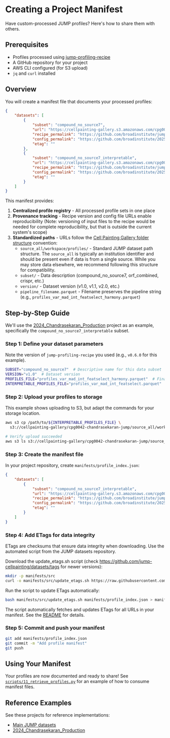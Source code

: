 # Creating a Project Manifest

Have custom-processed JUMP profiles? Here's how to share them with others.

## Prerequisites

- Profiles processed using [jump-profiling-recipe](https://github.com/broadinstitute/jump-profiling-recipe/blob/main/DOCUMENTATION.md)
- A GitHub repository for your project
- AWS CLI configured (for S3 upload)
- `jq` and `curl` installed

## Overview

You will create a manifest file that documents your processed profiles:


```json
{
    "datasets": [
        {
            "subset": "compound_no_source7",
            "url": "https://cellpainting-gallery.s3.amazonaws.com/cpg0042-chandrasekaran-jump/source_all/workspace/profiles/compound_no_source7/v1.0/profiles_var_mad_int_featselect_harmony.parquet",
            "recipe_permalink": "https://github.com/broadinstitute/jump-profiling-recipe/tree/v0.6.0",
            "config_permalink": "https://github.com/broadinstitute/2025_jump_addon_orchestrator/blob/a15dedb35383cb342cd010106615f99939178126/1.convert/input/compound_no_source7.json",
            "etag": ""
        },
        {
            "subset": "compound_no_source7_interpretable",
            "url": "https://cellpainting-gallery.s3.amazonaws.com/cpg0042-chandrasekaran-jump/source_all/workspace/profiles/compound_no_source7/v1.0/profiles_var_mad_int_featselect.parquet",
            "recipe_permalink": "https://github.com/broadinstitute/jump-profiling-recipe/tree/v0.6.0",
            "config_permalink": "https://github.com/broadinstitute/2025_jump_addon_orchestrator/blob/a15dedb35383cb342cd010106615f99939178126/1.convert/input/compound_no_source7.json",
            "etag": ""
        }
    ]
}
```

This manifest provides:

1. **Centralized profile registry** - All processed profile sets in one place
2. **Provenance tracking** - Recipe version and config file URLs enable reproducibility (Note: versioning of input files to the recipe would be needed for complete reproducibility, but that is outside the current system's scope)
3. **Standardized paths** - URLs follow the [Cell Painting Gallery folder structure](https://broadinstitute.github.io/cellpainting-gallery/data_structure.html) convention:
   - `source_all/workspace/profiles/` - Standard JUMP dataset path structure. The `source_all` is typically an institution identifier and should be present even if data is from a single source. While you may store data elsewhere, we recommend following this structure for compatibility.
   - `subset/` - Data description (compound_no_source7, orf_combined, crispr, etc.)
   - `version/` - Dataset version (v1.0, v1.1, v2.0, etc.)
   - `pipeline_filename.parquet` - Filename preserves the pipeline string (e.g., `profiles_var_mad_int_featselect_harmony.parquet`)


## Step-by-Step Guide

We'll use the [2024_Chandrasekaran_Production](https://github.com/jump-cellpainting/2024_Chandrasekaran_Production) project as an example, specifically the `compound_no_source7_interpretable` subset.

### Step 1: Define your dataset parameters

Note the version of `jump-profiling-recipe` you used (e.g., `v0.6.0` for this example).


```bash
SUBSET="compound_no_source7"  # Descriptive name for this data subset
VERSION="v1.0"  # Dataset version 
PROFILES_FILE="profiles_var_mad_int_featselect_harmony.parquet"  # Final processed profiles
INTERPRETABLE_PROFILES_FILE="profiles_var_mad_int_featselect.parquet"  # Interpretable profiles
```

### Step 2: Upload your profiles to storage

This example shows uploading to S3, but adapt the commands for your storage location.

```bash
aws s3 cp /path/to/${INTERPRETABLE_PROFILES_FILE} \
  s3://cellpainting-gallery/cpg0042-chandrasekaran-jump/source_all/workspace/profiles/${SUBSET}/${VERSION}/${INTERPRETABLE_PROFILES_FILE}

# Verify upload succeeded
aws s3 ls s3://cellpainting-gallery/cpg0042-chandrasekaran-jump/source_all/workspace/profiles/${SUBSET}/${VERSION}/ --human-readable
```

### Step 3: Create the manifest file

In your project repository, create `manifests/profile_index.json`:

```json
{
    "datasets": [
        {
            "subset": "compound_no_source7_interpretable",
            "url": "https://cellpainting-gallery.s3.amazonaws.com/cpg0042-chandrasekaran-jump/source_all/workspace/profiles/compound_no_source7/v1.0/profiles_var_mad_int_featselect.parquet",
            "recipe_permalink": "https://github.com/broadinstitute/jump-profiling-recipe/tree/v0.6.0",
            "config_permalink": "https://github.com/broadinstitute/2025_jump_addon_orchestrator/blob/a15dedb35383cb342cd010106615f99939178126/1.convert/input/compound_no_source7.json",
            "etag": ""
        }
    ]
}
```

### Step 4: Add ETags for data integrity

ETags are checksums that ensure data integrity when downloading. Use the automated script from the JUMP datasets repository.

Download the update_etags.sh script (check https://github.com/jump-cellpainting/datasets/tags for newer versions):

```bash
mkdir -p manifests/src
curl -o manifests/src/update_etags.sh https://raw.githubusercontent.com/jump-cellpainting/datasets/refs/tags/v0.10.0/manifests/src/update_etags.sh
```


Run the script to update ETags automatically:

```bash
bash manifests/src/update_etags.sh manifests/profile_index.json > manifests/profile_index.json.tmp && mv manifests/profile_index.json.tmp manifests/profile_index.json
```

The script automatically fetches and updates ETags for all URLs in your manifest. See the [README](https://github.com/jump-cellpainting/datasets/blob/main/manifests/src/README.md) for details.

### Step 5: Commit and push your manifest

```bash
git add manifests/profile_index.json
git commit -m "Add profile manifest"
git push
```

## Using Your Manifest

Your profiles are now documented and ready to share! See [`scripts/11_retrieve_profiles.py`](../scripts/11_retrieve_profiles.py) for an example of how to consume manifest files.

## Reference Examples

See these projects for reference implementations:
- [Main JUMP datasets](https://github.com/jump-cellpainting/datasets/blob/v0.10.0/manifests/profile_index.json)
- [2024_Chandrasekaran_Production](https://github.com/jump-cellpainting/2024_Chandrasekaran_Production/blob/main/manifests/profile_index.json)

